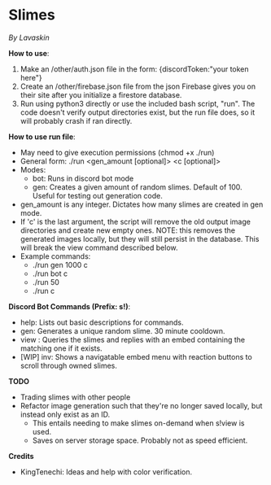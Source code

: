 # Slimes
*By Lavaskin*

**How to use**:
1. Make an /other/auth.json file in the form: {discordToken:"your token here"}
2. Create an /other/firebase.json file from the json Firebase gives you on their site after you initialize a firestore database.
3. Run using python3 directly or use the included bash script, "run". The code doesn't verify output directories exist, but the run file does, so it will probably crash if ran directly.

**How to use run file**:
- May need to give execution permissions (chmod +x ./run)
- General form: ./run <mode> <gen_amount [optional]> <c [optional]>
- Modes:
	- bot: Runs in discord bot mode
	- gen: Creates a given amount of random slimes. Default of 100. Useful for testing out generation code.
- gen_amount is any integer. Dictates how many slimes are created in gen mode.
- If 'c' is the last argument, the script will remove the old output image directories and create new empty ones. NOTE: this removes the generated images locally, but they will still persist in the database. This will break the view command described below.
- Example commands:
	- ./run gen 1000 c
	- ./run bot c
	- ./run 50
	- ./run c

**Discord Bot Commands (Prefix: s!)**:
- help: Lists out basic descriptions for commands.
- gen: Generates a unique random slime. 30 minute cooldown.
- view <id>: Queries the slimes and replies with an embed containing the matching one if it exists.
- [WIP] inv: Shows a navigatable embed menu with reaction buttons to scroll through owned slimes.

**TODO**
- Trading slimes with other people
- Refactor image generation such that they're no longer saved locally, but instead only exist as an ID.
	- This entails needing to make slimes on-demand when s!view is used.
	- Saves on server storage space. Probably not as speed efficient.

**Credits**
- KingTenechi: Ideas and help with color verification.